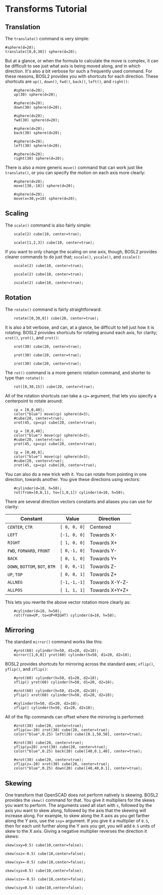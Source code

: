 # Transforms Tutorial

<!-- TOC -->

## Translation
The `translate()` command is very simple:
```openscad
#sphere(d=20);
translate([0,0,30]) sphere(d=20);
```

But at a glance, or when the formula to calculate the move is complex, it can be difficult to see
just what axis is being moved along, and in which direction.  It's also a bit verbose for such a
frequently used command.  For these reasons, BOSL2 provides you with shortcuts for each direction.
These shortcuts are `up()`, `down()`, `fwd()`, `back()`, `left()`, and `right()`:
```openscad
    #sphere(d=20);
    up(30) sphere(d=20);
```

```openscad
    #sphere(d=20);
    down(30) sphere(d=20);
```

```openscad
    #sphere(d=20);
    fwd(30) sphere(d=20);
```

```openscad
    #sphere(d=20);
    back(30) sphere(d=20);
```

```openscad
    #sphere(d=20);
    left(30) sphere(d=20);
```

```openscad
    #sphere(d=20);
    right(30) sphere(d=20);
```

There is also a more generic `move()` command that can work just like `translate()`, or you can
specify the motion on each axis more clearly:
```openscad
    #sphere(d=20);
    move([30,-10]) sphere(d=20);
```

```openscad
    #sphere(d=20);
    move(x=30,y=10) sphere(d=20);
```


## Scaling
The `scale()` command is also fairly simple:
```openscad
    scale(2) cube(10, center=true);
```

```openscad
    scale([1,2,3]) cube(10, center=true);
```

If you want to only change the scaling on one axis, though, BOSL2 provides clearer
commands to do just that; `xscale()`, `yscale()`, and `zscale()`:
```openscad
    xscale(2) cube(10, center=true);
```
```openscad
    yscale(2) cube(10, center=true);
```
```openscad
    zscale(2) cube(10, center=true);
```


## Rotation
The `rotate()` command is fairly straightforward:
```openscad
    rotate([0,30,0]) cube(20, center=true);
```

It is also a bit verbose, and can, at a glance, be difficult to tell just how it is rotating.
BOSL2 provides shortcuts for rotating around each axis, for clarity; `xrot()`, `yrot()`, and `zrot()`:
```openscad
    xrot(30) cube(20, center=true);
```

```openscad
    yrot(30) cube(20, center=true);
```

```openscad
    zrot(30) cube(20, center=true);
```

The `rot()` command is a more generic rotation command, and shorter to type than `rotate()`:
```openscad
    rot([0,30,15]) cube(20, center=true);
```

All of the rotation shortcuts can take a `cp=` argument, that lets you specify a
centerpoint to rotate around:
```openscad
    cp = [0,0,40];
    color("blue") move(cp) sphere(d=3);
    #cube(20, center=true);
    xrot(45, cp=cp) cube(20, center=true);
```

```openscad
    cp = [0,0,40];
    color("blue") move(cp) sphere(d=3);
    #cube(20, center=true);
    yrot(45, cp=cp) cube(20, center=true);
```

```openscad
    cp = [0,40,0];
    color("blue") move(cp) sphere(d=3);
    #cube(20, center=true);
    zrot(45, cp=cp) cube(20, center=true);
```

You can also do a new trick with it.  You can rotate from pointing in one direction, towards another.
You give these directions using vectors:
```openscad
    #cylinder(d=10, h=50);
    rot(from=[0,0,1], to=[1,0,1]) cylinder(d=10, h=50);
```

There are several direction vectors constants and aliases you can use for clarity:

Constant                       | Value        | Direction
------------------------------ | ------------ | --------------
`CENTER`, `CTR`                | `[ 0, 0, 0]` | Centered
`LEFT`                         | `[-1, 0, 0]` | Towards X-
`RIGHT`                        | `[ 1, 0, 0]` | Towards X+
`FWD`, `FORWARD`, `FRONT`      | `[ 0,-1, 0]` | Towards Y-
`BACK`                         | `[ 0, 1, 0]` | Towards Y+
`DOWN`, `BOTTOM`, `BOT`, `BTM` | `[ 0, 0,-1]` | Towards Z-
`UP`, `TOP`                    | `[ 0, 0, 1]` | Towards Z+
`ALLNEG`                       | `[-1,-1,-1]` | Towards X-Y-Z-
`ALLPOS`                       | `[ 1, 1, 1]` | Towards X+Y+Z+

This lets you rewrite the above vector rotation more clearly as:
```openscad
    #cylinder(d=10, h=50);
    rot(from=UP, to=UP+RIGHT) cylinder(d=10, h=50);
```


## Mirroring
The standard `mirror()` command works like this:
```openscad
    #yrot(60) cylinder(h=50, d1=20, d2=10);
    mirror([1,0,0]) yrot(60) cylinder(h=50, d1=20, d2=10);
```

BOSL2 provides shortcuts for mirroring across the standard axes; `xflip()`, `yflip()`, and `zflip()`:
```openscad
    #yrot(60) cylinder(h=50, d1=20, d2=10);
    xflip() yrot(60) cylinder(h=50, d1=20, d2=10);
```

```openscad
    #xrot(60) cylinder(h=50, d1=20, d2=10);
    yflip() xrot(60) cylinder(h=50, d1=20, d2=10);
```

```openscad
    #cylinder(h=50, d1=20, d2=10);
    zflip() cylinder(h=50, d1=20, d2=10);
```

All of the flip commands can offset where the mirroring is performed:
```openscad
    #zrot(30) cube(20, center=true);
    xflip(x=-20) zrot(30) cube(20, center=true);
    color("blue",0.25) left(20) cube([0.1,50,50], center=true);
```

```openscad
    #zrot(30) cube(20, center=true);
    yflip(y=20) zrot(30) cube(20, center=true);
    color("blue",0.25) back(20) cube([40,0.1,40], center=true);
```

```openscad
    #xrot(30) cube(20, center=true);
    zflip(z=-20) xrot(30) cube(20, center=true);
    color("blue",0.25) down(20) cube([40,40,0.1], center=true);
```


## Skewing
One transform that OpenSCAD does not perform natively is skewing.
BOSL2 provides the `skew()` command for that.  You give it multipliers
for the skews you want to perform.  The arguments used all start with `s`,
followed by the axis you want to skew along, followed by the axis that
the skewing will increase along.  For example, to skew along the X axis as
you get farther along the Y axis, use the `sxy=` argument.  If you give it
a multiplier of `0.5`, then for each unit further along the Y axis you get,
you will add `0.5` units of skew to the X axis.  Giving a negative multiplier
reverses the direction it skews:
```openscad
skew(sxy=0.5) cube(10,center=false);
```

```openscad
skew(sxz=-0.5) cube(10,center=false);
```

```openscad
skew(syx=-0.5) cube(10,center=false);
```

```openscad
skew(syz=0.5) cube(10,center=false);
```

```openscad
skew(szx=-0.5) cube(10,center=false);
```

```openscad
skew(szy=0.5) cube(10,center=false);
```


